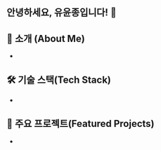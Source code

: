 ## 안녕하세요, 유윤종입니다! 👋

📖 소개 (About Me)
- 
- 

🛠 기술 스택(Tech Stack)
- 
- 

🚀 주요 프로젝트(Featured Projects)
- 
- 
